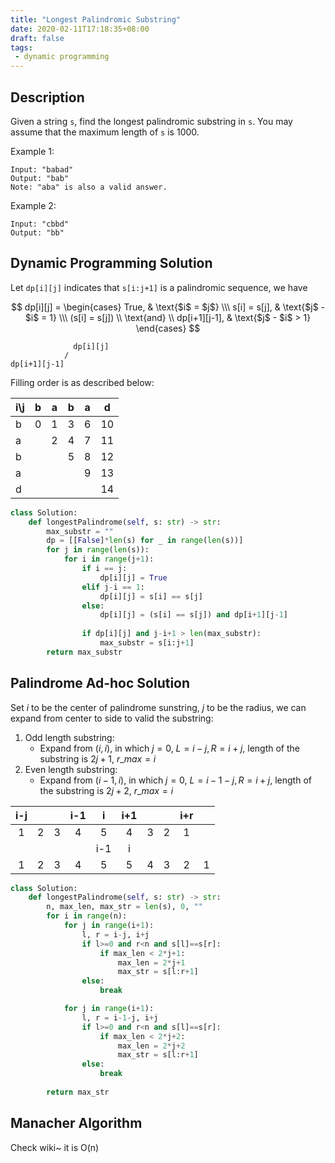 ```yaml
---
title: "Longest Palindromic Substring"
date: 2020-02-11T17:18:35+08:00
draft: false
tags:
 - dynamic programming
---
```


<!--more-->

## Description

Given a string `s`, find the longest palindromic substring in `s`. You may assume that the maximum length of `s` is 1000.

Example 1:
```
Input: "babad"
Output: "bab"
Note: "aba" is also a valid answer.
```
Example 2:
```
Input: "cbbd"
Output: "bb"
```

## Dynamic Programming Solution

Let `dp[i][j]` indicates that `s[i:j+1]` is a palindromic sequence, we have

$$ dp[i][j] = \begin{cases} True,  & \text{$i$ = $j$} \\\ s[i] = s[j], & \text{$j$ - $i$ = 1}  \\\ (s[i] = s[j]) \\ \text{and} \\ dp[i+1][j-1], & \text{$j$ - $i$ > 1} \end{cases} $$

```
              dp[i][j]
            /
dp[i+1][j-1]
```

Filling order is as described below:

| i\j | b | a | b | a | d  |
|-----|---|---|---|---|----|
| b   | 0 | 1 | 3 | 6 | 10 |
| a   |   | 2 | 4 | 7 | 11 |
| b   |   |   | 5 | 8 | 12 |
| a   |   |   |   | 9 | 13 |
| d   |   |   |   |   | 14 |

```python
class Solution:
    def longestPalindrome(self, s: str) -> str:
        max_substr = ""
        dp = [[False]*len(s) for _ in range(len(s))]
        for j in range(len(s)):
            for i in range(j+1):
                if i == j:
                    dp[i][j] = True
                elif j-i == 1:
                    dp[i][j] = s[i] == s[j]
                else:
                    dp[i][j] = (s[i] == s[j]) and dp[i+1][j-1]
                
                if dp[i][j] and j-i+1 > len(max_substr):
                    max_substr = s[i:j+1]
        return max_substr
```

## Palindrome Ad-hoc Solution

Set $i$ to be the center of palindrome sunstring, $j$ to be the radius, we can expand from center to side to valid the substring:
1. Odd length substring:
    - Expand from $(i, i)$, in which $j=0$, $L=i-j, R=i+j$, length of the substring is $2j+1$, $r\_{max} = i$
2. Even length substring:
    - Expand from $(i-1, i)$, in which $j=0$, $L=i-1-j, R=i+j$, length of the substring is $2j+2$, $r\_{max} = i$

| i-j |   |   | i-1 |  i  | i+1 |   |   | i+r |   |
|:---:|:-:|:-:|:---:|:---:|:---:|:-:|:-:|:---:|:-:|
|  1  | 2 | 3 |  4  |  5  |  4  | 3 | 2 |  1  |   |
|     |   |   |     | i-1 |  i  |   |   |     |   |
|  1  | 2 | 3 |  4  |  5  |  5  | 4 | 3 |  2  | 1 |

```python
class Solution:
    def longestPalindrome(self, s: str) -> str:
        n, max_len, max_str = len(s), 0, ""
        for i in range(n):
            for j in range(i+1):
                l, r = i-j, i+j
                if l>=0 and r<n and s[l]==s[r]:
                    if max_len < 2*j+1:
                        max_len = 2*j+1
                        max_str = s[l:r+1]
                else:
                    break

            for j in range(i+1):
                l, r = i-1-j, i+j
                if l>=0 and r<n and s[l]==s[r]:
                    if max_len < 2*j+2:
                        max_len = 2*j+2
                        max_str = s[l:r+1]
                else:
                    break
        
        return max_str
```

## Manacher Algorithm

Check wiki~ it is O(n)